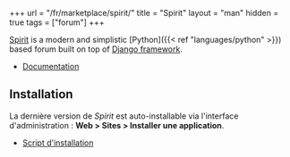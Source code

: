 +++
url = "/fr/marketplace/spirit/"
title = "Spirit"
layout = "man"
hidden = true
tags = ["forum"]
+++

[Spirit](https://spirit-project.com/) is a modern and simplistic [Python]({{< ref "languages/python" >}}) based forum built on top of [Django framework]( https://www.djangoproject.com/).

- [Documentation](https://spirit.readthedocs.io/)

## Installation

La dernière version de *Spirit* est auto-installable via l'interface d'administration : **Web > Sites > Installer une application**.

- [Script d'installation](https://admin.alwaysdata.com/site/application/script/189/detail/)
